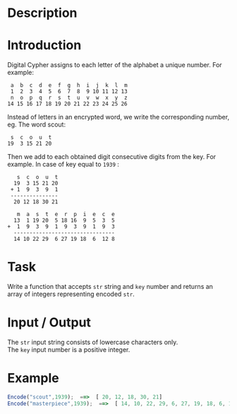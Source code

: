 # Description

# Introduction

Digital Cypher assigns to each letter of the alphabet a unique number. For example:

```
 a  b  c  d  e  f  g  h  i  j  k  l  m
 1  2  3  4  5  6  7  8  9 10 11 12 13
 n  o  p  q  r  s  t  u  v  w  x  y  z
14 15 16 17 18 19 20 21 22 23 24 25 26
```

Instead of letters in an encrypted word, we write the corresponding number, eg. The word scout:

```
 s  c  o  u  t
19  3 15 21 20
```

Then we add to each obtained digit consecutive digits from the key. For example. In case of key equal to `1939` :

```
   s  c  o  u  t
  19  3 15 21 20
 + 1  9  3  9  1
 ---------------
  20 12 18 30 21

   m  a  s  t  e  r  p  i  e  c  e
  13  1 19 20  5 18 16  9  5  3  5
+  1  9  3  9  1  9  3  9  1  9  3
  --------------------------------
  14 10 22 29  6 27 19 18  6  12 8
```

# Task

Write a function that accepts `str` string and `key` number and returns an array of integers representing encoded `str`.

# Input / Output

The `str` input string consists of lowercase characters only.  
The `key` input number is a positive integer.

# Example

```js
Encode("scout",1939);  ==>  [ 20, 12, 18, 30, 21]
Encode("masterpiece",1939);  ==>  [ 14, 10, 22, 29, 6, 27, 19, 18, 6, 12, 8]
```
